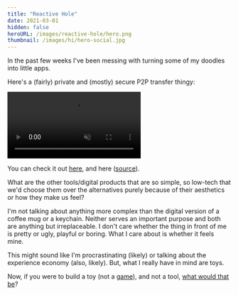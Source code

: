 ```yaml
---
title: "Reactive Hole"
date: 2021-03-01
hidden: false
heroURL: /images/reactive-hole/hero.png
thumbnail: /images/hi/hero-social.jpg
---
```


In the past few weeks I've been messing with turning some of my doodles into little apps.

Here's a (fairly) private and (mostly) secure P2P transfer thingy:

<video src='/images/reactive-hole/bird_sfw.mp4' muted autoplay loop controls></video>

You can check it out <a href='https://reactive-hole.vercel.app/bls4w4tcd9f00000' target='_blank' rel="noopener">here</a>, and here (<a href='https://github.com/paprikka/reactive-hole' target='_blank' rel="noopener">source</a>).

What are the other tools/digital products that are so simple, so low-tech that we'd choose them over the alternatives purely because of their aesthetics or how they make us feel?

I'm not talking about anything more complex than the digital version of a coffee mug or a keychain. Neither serves an important purpose and both are anything but irreplaceable. I don't care whether the thing in front of me is pretty or ugly, playful or boring. What I care about is whether it feels mine.

This might sound like I'm procrastinating (likely) or talking about the experience economy (also, likely). But, what I really have in mind are toys.

Now, if you were to build a toy (not a <a href='https://apps.apple.com/gb/app/tommy-the-toe/id1498417487' target="_blank" rel="noopener" title="Ugh, especially not one that starts as a 1 day project and ends up taking 3 months">game</a>), and not a tool, [what would that be](/posts/hi)?
